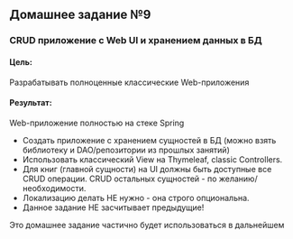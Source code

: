 ## Домашнее задание №9

### CRUD приложение с Web UI и хранением данных в БД

#### Цель:

Разрабатывать полноценные классические Web-приложения

#### Результат:

Web-приложение полностью на стеке Spring

- Создать приложение с хранением сущностей в БД (можно взять библиотеку и DAO/репозитории из прошлых занятий)
- Использовать классический View на Thymeleaf, classic Controllers.
- Для книг (главной сущности) на UI должны быть доступные все CRUD операции. CRUD остальных сущностей - по
  желанию/необходимости.
- Локализацию делать НЕ нужно - она строго опциональна.
- Данное задание НЕ засчитывает предыдущие!

Это домашнее задание частично будет использоваться в дальнейшем